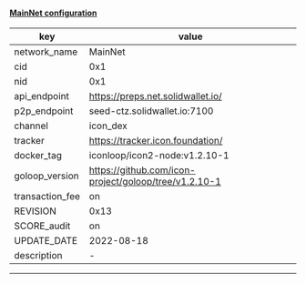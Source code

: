 #### [MainNet configuration](https://networkinfo.solidwallet.io/node_info/MainNet/default_configure.yml)
|key|value|
|---|---|
|network_name|MainNet|
|cid|0x1|
|nid|0x1|
|api_endpoint|https://preps.net.solidwallet.io/|
|p2p_endpoint|seed-ctz.solidwallet.io:7100|
|channel|icon_dex|
|tracker|https://tracker.icon.foundation/|
|docker_tag|iconloop/icon2-node:v1.2.10-1|
|goloop_version|https://github.com/icon-project/goloop/tree/v1.2.10-1|
|transaction_fee|on|
|REVISION|0x13|
|SCORE_audit|on|
|UPDATE_DATE|2022-08-18|
|description|-|
---
